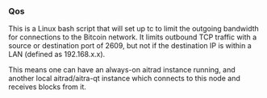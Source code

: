 ### Qos ###

This is a Linux bash script that will set up tc to limit the outgoing bandwidth for connections to the Bitcoin network. It limits outbound TCP traffic with a source or destination port of 2609, but not if the destination IP is within a LAN (defined as 192.168.x.x).

This means one can have an always-on aitrad instance running, and another local aitrad/aitra-qt instance which connects to this node and receives blocks from it.
